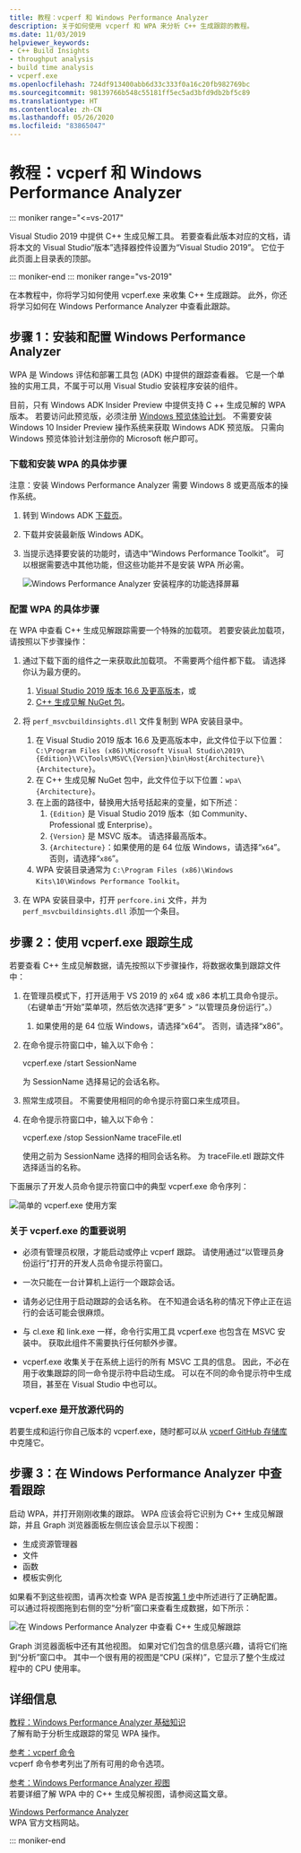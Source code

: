 ```yaml
---
title: 教程：vcperf 和 Windows Performance Analyzer
description: 关于如何使用 vcperf 和 WPA 来分析 C++ 生成跟踪的教程。
ms.date: 11/03/2019
helpviewer_keywords:
- C++ Build Insights
- throughput analysis
- build time analysis
- vcperf.exe
ms.openlocfilehash: 724df913400abb6d33c333f0a16c20fb982769bc
ms.sourcegitcommit: 98139766b548c55181ff5ec5ad3bfd9db2bf5c89
ms.translationtype: HT
ms.contentlocale: zh-CN
ms.lasthandoff: 05/26/2020
ms.locfileid: "83865047"
---
```

# <a name="tutorial-vcperf-and-windows-performance-analyzer"></a>教程：vcperf 和 Windows Performance Analyzer

::: moniker range="<=vs-2017"

Visual Studio 2019 中提供 C++ 生成见解工具。 若要查看此版本对应的文档，请将本文的 Visual Studio“版本”选择器控件设置为“Visual Studio 2019”。 它位于此页面上目录表的顶部。

::: moniker-end
::: moniker range="vs-2019"

在本教程中，你将学习如何使用 vcperf.exe 来收集 C++ 生成跟踪。 此外，你还将学习如何在 Windows Performance Analyzer 中查看此跟踪。

## <a name="step-1-install-and-configure-windows-performance-analyzer"></a>步骤 1：安装和配置 Windows Performance Analyzer

WPA 是 Windows 评估和部署工具包 (ADK) 中提供的跟踪查看器。 它是一个单独的实用工具，不属于可以用 Visual Studio 安装程序安装的组件。

目前，只有 Windows ADK Insider Preview 中提供支持 C ++ 生成见解的 WPA 版本。 若要访问此预览版，必须注册 [Windows 预览体验计划](https://insider.windows.com)。 不需要安装 Windows 10 Insider Preview 操作系统来获取 Windows ADK 预览版。 只需向 Windows 预览体验计划注册你的 Microsoft 帐户即可。

### <a name="to-download-and-install-wpa"></a>下载和安装 WPA 的具体步骤

注意：安装 Windows Performance Analyzer 需要 Windows 8 或更高版本的操作系统。

1. 转到 Windows ADK [下载页](https://docs.microsoft.com/windows-hardware/get-started/adk-install)。

1. 下载并安装最新版 Windows ADK。

1. 当提示选择要安装的功能时，请选中“Windows Performance Toolkit”。 可以根据需要选中其他功能，但这些功能并不是安装 WPA 所必需。

   ![Windows Performance Analyzer 安装程序的功能选择屏幕](media/wpa-installation.png)

### <a name="to-configure-wpa"></a><a name="configuration-steps"></a> 配置 WPA 的具体步骤

在 WPA 中查看 C++ 生成见解跟踪需要一个特殊的加载项。 若要安装此加载项，请按照以下步骤操作：

1. 通过下载下面的组件之一来获取此加载项。 不需要两个组件都下载。 请选择你认为最方便的。
    1. [Visual Studio 2019 版本 16.6 及更高版本](https://visualstudio.microsoft.com/downloads/)，或
    1. [C++ 生成见解 NuGet 包](https://www.nuget.org/packages/Microsoft.Cpp.BuildInsights/)。

1. 将 `perf_msvcbuildinsights.dll` 文件复制到 WPA 安装目录中。
    1. 在 Visual Studio 2019 版本 16.6 及更高版本中，此文件位于以下位置：`C:\Program Files (x86)\Microsoft Visual Studio\2019\{Edition}\VC\Tools\MSVC\{Version}\bin\Host{Architecture}\{Architecture}`。
    1. 在 C++ 生成见解 NuGet 包中，此文件位于以下位置：`wpa\{Architecture}`。
    1. 在上面的路径中，替换用大括号括起来的变量，如下所述：
        1. `{Edition}` 是 Visual Studio 2019 版本（如 Community、Professional 或 Enterprise）。
        1. `{Version}` 是 MSVC 版本。 请选择最高版本。
        1. `{Architecture}`：如果使用的是 64 位版 Windows，请选择“`x64`”。 否则，请选择“`x86`”。
    1. WPA 安装目录通常为 `C:\Program Files (x86)\Windows Kits\10\Windows Performance Toolkit`。

1. 在 WPA 安装目录中，打开 `perfcore.ini` 文件，并为 `perf_msvcbuildinsights.dll` 添加一个条目。

## <a name="step-2-trace-your-build-with-vcperfexe"></a>步骤 2：使用 vcperf.exe 跟踪生成

若要查看 C++ 生成见解数据，请先按照以下步骤操作，将数据收集到跟踪文件中：

1. 在管理员模式下，打开适用于 VS 2019 的 x64 或 x86 本机工具命令提示。 （右键单击“开始”菜单项，然后依次选择“更多” > “以管理员身份运行”。）
    1. 如果使用的是 64 位版 Windows，请选择“x64”。 否则，请选择“x86”。

1. 在命令提示符窗口中，输入以下命令：

   vcperf.exe /start SessionName

   为 SessionName 选择易记的会话名称。

1. 照常生成项目。 不需要使用相同的命令提示符窗口来生成项目。

1. 在命令提示符窗口中，输入以下命令：

   vcperf.exe /stop SessionName traceFile.etl 

   使用之前为 SessionName 选择的相同会话名称。 为 traceFile.etl 跟踪文件选择适当的名称。

下面展示了开发人员命令提示符窗口中的典型 vcperf.exe 命令序列：

![简单的 vcperf.exe 使用方案](media/vcperf-simple-usage.png)

### <a name="important-notes-about-vcperfexe"></a>关于 vcperf.exe 的重要说明

- 必须有管理员权限，才能启动或停止 vcperf 跟踪。 请使用通过“以管理员身份运行”打开的开发人员命令提示符窗口。

- 一次只能在一台计算机上运行一个跟踪会话。

- 请务必记住用于启动跟踪的会话名称。 在不知道会话名称的情况下停止正在运行的会话可能会很麻烦。

- 与 cl.exe 和 link.exe 一样，命令行实用工具 vcperf.exe 也包含在 MSVC 安装中。 获取此组件不需要执行任何额外步骤。

- vcperf.exe 收集关于在系统上运行的所有 MSVC 工具的信息。 因此，不必在用于收集跟踪的同一命令提示符中启动生成。 可以在不同的命令提示符中生成项目，甚至在 Visual Studio 中也可以。

### <a name="vcperfexe-is-open-source"></a>vcperf.exe 是开放源代码的

若要生成和运行你自己版本的 vcperf.exe，随时都可以从 [vcperf GitHub 存储库](https://github.com/microsoft/vcperf)中克隆它。

## <a name="step-3-view-your-trace-in-windows-performance-analyzer"></a>步骤 3：在 Windows Performance Analyzer 中查看跟踪

启动 WPA，并打开刚刚收集的跟踪。 WPA 应该会将它识别为 C++ 生成见解跟踪，并且 Graph 浏览器面板左侧应该会显示以下视图：

- 生成资源管理器
- 文件
- 函数
- 模板实例化

如果看不到这些视图，请再次检查 WPA 是否按[第 1 步](#configuration-steps)中所述进行了正确配置。 可以通过将视图拖到右侧的空“分析”窗口来查看生成数据，如下所示：

![在 Windows Performance Analyzer 中查看 C++ 生成见解跟踪](media/wpa-viewing-trace.gif)

Graph 浏览器面板中还有其他视图。 如果对它们包含的信息感兴趣，请将它们拖到“分析”窗口中。 其中一个很有用的视图是“CPU (采样)”，它显示了整个生成过程中的 CPU 使用率。

## <a name="more-information"></a>详细信息

[教程：Windows Performance Analyzer 基础知识](wpa-basics.md)\
了解有助于分析生成跟踪的常见 WPA 操作。

[参考：vcperf 命令](/cpp/build-insights/reference/vcperf-commands)\
vcperf 命令参考列出了所有可用的命令选项。

[参考：Windows Performance Analyzer 视图](/cpp/build-insights/reference/wpa-views)\
若要详细了解 WPA 中的 C++ 生成见解视图，请参阅这篇文章。

[Windows Performance Analyzer](/windows-hardware/test/wpt/windows-performance-analyzer)\
WPA 官方文档网站。

::: moniker-end
